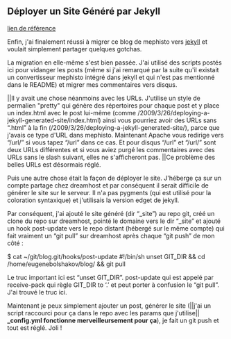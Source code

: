 ## Déployer un Site Généré par Jekyll

[lien de référence](http://web.archive.org/web/20091223025644/http://www.taknado.com/en/2009/03/26/deploying-a-jekyll-generated-site/)

Enfin, j'ai finalement réussi à migrer ce blog de mephisto vers [jekyll](http://web.archive.org/web/20091223025644/http://github.com/mojombo/jekyll) et voulait simplement partager quelques gotchas.

La migration en elle-même s'est bien passée. J'ai utilisé des scripts postés ici pour vidanger les posts (même si j'ai remarqué par la suite qu'il existait un convertisseur mephisto intégré dans jekyll et qui n'est pas mentionné dans le README) et migrer mes commentaires vers disqus.

||Il y avait une chose néanmoins avec les URLs. J'utilise un style de permalien "pretty" qui génère des répertoires pour chaque post et y place un index.html avec le post lui-même   (comme /2009/3/26/deploying-a-jekyll-generated-site/index.html) ainsi vous pourriez avoir des URLs sans “.html” à la fin (/2009/3/26/deploying-a-jekyll-generated-site/), parce que j'avais ce type d'URL dans mephisto. Maintenant Apache vous redirige vers “/url/” si vous tapez “/url” dans ce cas. Et pour disqus “/url” et “/url/” sont deux URLs différentes et si vous aviez purgé les commentaires avec des URLs sans le slash suivant, elles ne s'afficheront pas. ||Ce problème des belles URLs est désormais réglé.

Puis une autre chose était la façon de déployer le site. J'héberge ça sur un compte partage chez dreamhost et par conséquent il serait difficile de générer le site sur le serveur. Il n'a pas pygments (qui est utilisé pour la coloration syntaxique) et j'utilisais la version edget de jekyll.

Par conséquent, j'ai ajouté le site généré (dir “_site”) au repo git, créé un clone du repo sur dreamhost, pointé le domaine vers le dir “_site” et ajouté un hook post-update vers le repo distant (hébergé sur le même compte) qui fait vraiment un “git pull” sur dreamhost après chaque “git push” de mon côté :

$ cat ~/git/blog.git/hooks/post-update 
#!/bin/sh
unset GIT_DIR && cd /home/eugenebolshakov/blog/ && git pull

Le truc important ici est “unset GIT_DIR”. post-update qui est appelé par receive-pack qui règle  GIT_DIR to ‘.’ et peut porter à confusion le “git pull”. J'ai trouvé le truc ici.

Maintenant je peux simplement ajouter un post, générer le site (||j'ai un script raccourci pour ça dans le repo avec les params que j'utilise|| **_config.yml fonctionne merveilleursement pour ça**), je fait un git push et tout est réglé. Joli !
